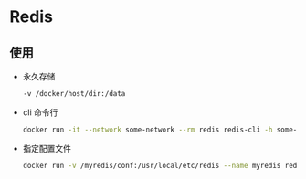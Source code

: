 # Redis

## 使用

- 永久存储
  ```bash
  -v /docker/host/dir:/data
  ```

- cli 命令行
  ```bash
  docker run -it --network some-network --rm redis redis-cli -h some-redis
  ```

- 指定配置文件
  ```bash
  docker run -v /myredis/conf:/usr/local/etc/redis --name myredis redis redis-server /usr/local/etc/redis/redis.conf
  ```
